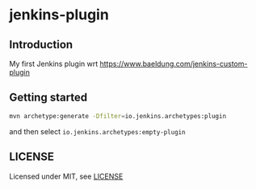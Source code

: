 # jenkins-plugin

## Introduction

My first Jenkins plugin wrt https://www.baeldung.com/jenkins-custom-plugin

## Getting started

```bash
mvn archetype:generate -Dfilter=io.jenkins.archetypes:plugin
```
and then select `io.jenkins.archetypes:empty-plugin`

## LICENSE

Licensed under MIT, see [LICENSE](LICENSE.md)

